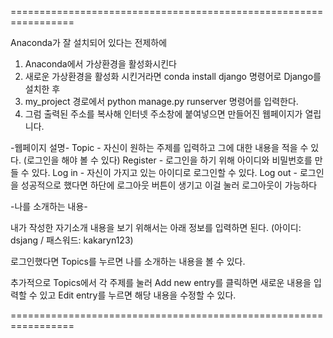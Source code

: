 =================================================================

Anaconda가 잘 설치되어 있다는 전제하에
1. Anaconda에서 가상환경을 활성화시킨다
2. 새로운 가상환경을 활성화 시킨거라면 conda install django 명령어로 Django를 설치한 후
3. my_project 경로에서 python manage.py runserver 명령어를 입력한다.
4. 그럼 출력된 주소를 복사해 인터넷 주소창에 붙여넣으면 만들어진 웹페이지가 열립니다.

-웹페이지 설명-
Topic - 자신이 원하는 주제를 입력하고 그에 대한 내용을 적을 수 있다. (로그인을 해야 볼 수 있다)
Register - 로그인을 하기 위해 아이디와 비밀번호를 만들 수 있다.
Log in - 자신이 가지고 있는 아이디로 로그인할 수 있다.
Log out - 로그인을 성공적으로 했다면 하단에 로그아웃 버튼이 생기고 이걸 눌러 로그아웃이 가능하다

-나를 소개하는 내용-

내가 작성한 자기소개 내용을 보기 위해서는 아래 정보를 입력하면 된다.
(아이디: dsjang / 패스워드: kakaryn123)

로그인했다면
Topics를 누르면 나를 소개하는 내용을 볼 수 있다.

추가적으로 Topics에서 각 주제를 눌러 
Add new entry를 클릭하면 새로운 내용을 입력할 수 있고
Edit entry를 누르면 해당 내용을 수정할 수 있다.

=================================================================
